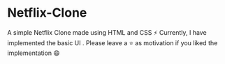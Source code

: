 # Netflix-Clone
A simple Netflix Clone made using HTML and CSS ⚡  Currently, I have implemented the basic UI . Please leave a ⭐ as motivation if you liked the implementation 😄
